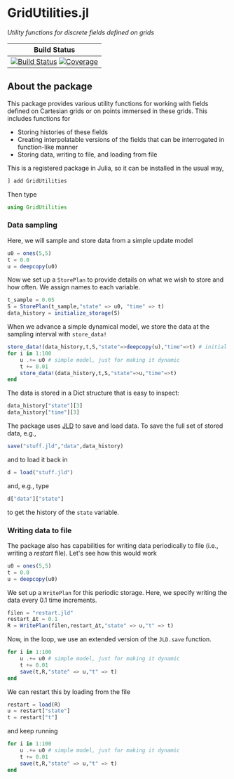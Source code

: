 # GridUtilities.jl

_Utility functions for discrete fields defined on grids_

| Build Status |
|:---:|
| [![Build Status](https://github.com/JuliaIBPM/GridUtilities.jl/workflows/CI/badge.svg)](https://github.com/JuliaIBPM/GridUtilities.jl/actions) [![Coverage](https://codecov.io/gh/JuliaIBPM/GridUtilities.jl/branch/master/graph/badge.svg)](https://codecov.io/gh/JuliaIBPM/GridUtilities.jl) |

## About the package

This package provides various utility functions for working with fields defined on Cartesian grids or on points immersed in these grids. This includes functions for
* Storing histories of these fields
* Creating interpolatable versions of the fields that can be interrogated in function-like manner
* Storing data, writing to file, and loading from file

This is a registered package in Julia, so it can be installed in the usual way,

```julia
] add GridUtilities
```
Then type
```julia
using GridUtilities
```

### Data sampling

Here, we will sample and store data from a simple update model

```julia
u0 = ones(5,5)
t = 0.0
u = deepcopy(u0)
```
Now we set up a `StorePlan` to provide details on what we wish to store and how often. We assign names to each variable.

```julia
t_sample = 0.05
S = StorePlan(t_sample,"state" => u0, "time" => t)
data_history = initialize_storage(S)
```
When we advance a simple dynamical model, we store the data at the sampling interval with `store_data!`

```julia
store_data!(data_history,t,S,"state"=>deepcopy(u),"time"=>t) # initial state
for i in 1:100
    u .+= u0 # simple model, just for making it dynamic
    t += 0.01
    store_data!(data_history,t,S,"state"=>u,"time"=>t)
end
```

The data is stored in a Dict structure that is easy to inspect:
```julia
data_history["state"][3]
data_history["time"][3]
```

The package uses [JLD](https://github.com/JuliaIO/JLD.jl) to save and load data. To save the full set of stored data, e.g.,
```julia
save("stuff.jld","data",data_history)
```
and to load it back in
```julia
d = load("stuff.jld")
```
and, e.g., type
```julia
d["data"]["state"]
```
to get the history of the `state` variable.

### Writing data to file

The package also has capabilities for writing data periodically to file (i.e., writing a *restart* file). Let's see how this would work

```julia
u0 = ones(5,5)
t = 0.0
u = deepcopy(u0)
```

We set up a `WritePlan` for this periodic storage. Here, we specify writing the data every 0.1 time increments.
```julia
filen = "restart.jld"
restart_Δt = 0.1
R = WritePlan(filen,restart_Δt,"state" => u,"t" => t)
```

Now, in the loop, we use an extended version of the `JLD.save` function.
```julia
for i in 1:100
    u .+= u0 # simple model, just for making it dynamic
    t += 0.01
    save(t,R,"state" => u,"t" => t)
end
```

We can restart this by loading from the file
```julia
restart = load(R)
u = restart["state"]
t = restart["t"]
```
and keep running
```julia
for i in 1:100
    u .+= u0 # simple model, just for making it dynamic
    t += 0.01
    save(t,R,"state" => u,"t" => t)
end
```
